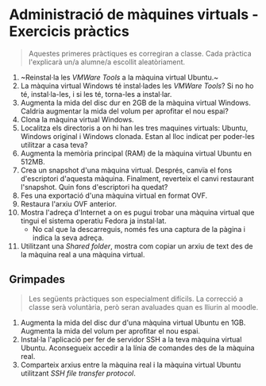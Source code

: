 Administració de màquines virtuals - Exercicis pràctics
======================================================

> Aquestes primeres pràctiques es corregiran a classe. Cada pràctica l'explicarà un/a alumne/a escollit aleatòriament.

1. ~Reinstal·la les _VMWare Tools_ a la màquina virtual Ubuntu.~
2. La màquina virtual Windows té instal·lades les _VMWare Tools_? Si no ho té, instal·la-les, i si les té, torna-les a instal·lar.
3. Augmenta la mida del disc dur en 2GB de la màquina virtual Windows. Caldria augmentar la mida del volum per aprofitar el nou espai?
2. Clona la màquina virtual Windows.
3. Localitza els directoris a on hi han les tres maquines virtuals: Ubuntu, Windows original i Windows clonada. Estan al lloc indicat per poder-les utilitzar a casa teva?
2. Augmenta la memòria principal (RAM) de la màquina virtual Ubuntu en 512MB.
4. Crea un snapshot d'una màquina virtual. Després, canvïa el fons d'escriptori d'aquesta màquina. Finalment, reverteix el canvi restaurant l'snapshot. Quin fons d'escriptori ha quedat?
5. Fes una exportació d'una màquina virtual en format OVF.
6. Restaura l'arxiu OVF anterior.
7. Mostra l'adreça d'Internet a on es pugui trobar una màquina virtual que tingui el sistema operatiu Fedora ja instal·lat.
   - No cal que la descarreguis, només fes una captura de la pàgina i indica la seva adreça.
8. Utilitzant una _Shared folder_, mostra com copiar un arxiu de text des de la màquina real a una màquina virtual.

Grimpades
----------
> Les següents pràctiques son especialment difícils. La correcció a classe serà voluntària, però seran avaluades quan es lliurin al moodle.

1. Augmenta la mida del disc dur d'una màquina virtual Ubuntu en 1GB. Augmenta la mida del volum per aprofitar el nou espai.
2. Instal·la l'aplicació per fer de servidor SSH a la teva màquina virtual Ubuntu. Aconsegueix accedir a la línia de comandes des de la màquina real.
3. Comparteix arxius entre la màquina real i la màquina virtual Ubuntu utilitzant *SSH file transfer protocol*.
